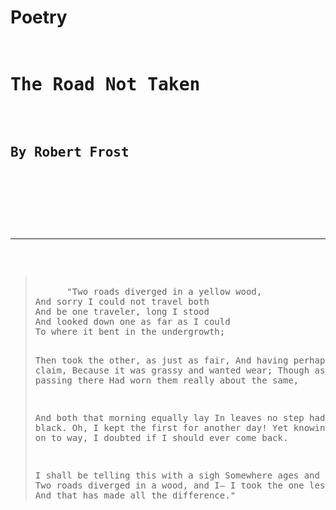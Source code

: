 # Poetry
<!DOCTYPE html>
<html>
  <pre>
  <h1>The Road Not Taken</h1>
  <h2>By Robert Frost</h2>
  <body>
  <p>
    <hr>
    <blockquote>
      "Two roads diverged in a yellow wood,
And sorry I could not travel both
And be one traveler, long I stood
And looked down one as far as I could
To where it bent in the undergrowth;

Then took the other, as just as fair,
And having perhaps the better claim,
Because it was grassy and wanted wear;
Though as for that the passing there
Had worn them really about the same,

And both that morning equally lay
In leaves no step had trodden black.
Oh, I kept the first for another day!
Yet knowing how way leads on to way,
I doubted if I should ever come back.

I shall be telling this with a sigh
Somewhere ages and ages hence:
Two roads diverged in a wood, and I—
I took the one less traveled by,
And that has made all the difference."
      </blockquote>
    </p>
  </body>
  </pre>
</html>
